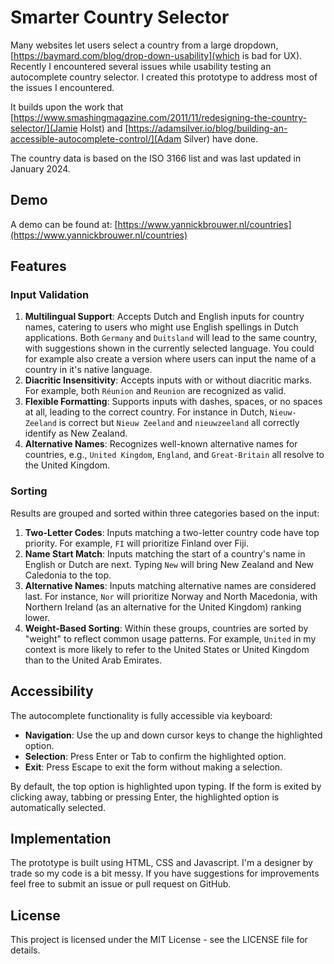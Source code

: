 # Smarter Country Selector
Many websites let users select a country from a large dropdown, [https://baymard.com/blog/drop-down-usability](which is bad for UX). Recently I encountered several issues while usability testing an autocomplete country selector. I created this prototype to address most of the issues I encountered.

It builds upon the work that [https://www.smashingmagazine.com/2011/11/redesigning-the-country-selector/](Jamie Holst) and [https://adamsilver.io/blog/building-an-accessible-autocomplete-control/](Adam Silver) have done.
 
The country data is based on the ISO 3166 list and was last updated in January 2024.

## Demo
A demo can be found at: [https://www.yannickbrouwer.nl/countries](https://www.yannickbrouwer.nl/countries)

## Features

### Input Validation

1. **Multilingual Support**: Accepts Dutch and English inputs for country names, catering to users who might use English spellings in Dutch applications. Both `Germany` and `Duitsland` will lead to the same country, with suggestions shown in the currently selected language. You could for example also create a version where users can input the name of a country in it's native language.
2. **Diacritic Insensitivity**: Accepts inputs with or without diacritic marks. For example, both `Réunion` and `Reunion` are recognized as valid.
3. **Flexible Formatting**: Supports inputs with dashes, spaces, or no spaces at all, leading to the correct country. For instance in Dutch, `Nieuw-Zeeland` is correct but `Nieuw Zeeland` and `nieuwzeeland` all correctly identify as New Zealand.
4. **Alternative Names**: Recognizes well-known alternative names for countries, e.g., `United Kingdom`, `England`, and `Great-Britain` all resolve to the United Kingdom.

### Sorting

Results are grouped and sorted within three categories based on the input:

1. **Two-Letter Codes**: Inputs matching a two-letter country code have top priority. For example, `FI` will prioritize Finland over Fiji.
2. **Name Start Match**: Inputs matching the start of a country's name in English or Dutch are next. Typing `New` will bring New Zealand and New Caledonia to the top.
3. **Alternative Names**: Inputs matching alternative names are considered last. For instance, `Nor` will prioritize Norway and North Macedonia, with Northern Ireland (as an alternative for the United Kingdom) ranking lower.
4. **Weight-Based Sorting**: Within these groups, countries are sorted by "weight" to reflect common usage patterns. For example, `United` in my context is more likely to refer to the United States or United Kingdom than to the United Arab Emirates.

## Accessibility

The autocomplete functionality is fully accessible via keyboard:

- **Navigation**: Use the up and down cursor keys to change the highlighted option.
- **Selection**: Press Enter or Tab to confirm the highlighted option.
- **Exit**: Press Escape to exit the form without making a selection.

By default, the top option is highlighted upon typing. If the form is exited by clicking away, tabbing or pressing Enter, the highlighted option is automatically selected.

## Implementation

The prototype is built using HTML, CSS and Javascript. I'm a designer by trade so my code is a bit messy. If you have suggestions for improvements feel free to submit an issue or pull request on GitHub.

## License

This project is licensed under the MIT License - see the LICENSE file for details.
